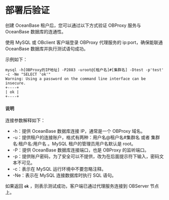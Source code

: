 # 部署后验证

创建 OceanBase 租户后，您可以通过以下方式验证 OBProxy 服务与 OceanBase 数据库的连通性。

使用 MySQL 或 OBclient 客户端登录 OBProxy 代理服务的 ip:port，确保能联通 OceanBase 数据库并执行测试语句成功。

示例如下：

```shell
mysql -h[OBProxy的IP地址] -P2883 -uroot@[租户名]#[集群名] -Dtest -p'test' -c -Ne "SELECT 'ok'"
Warning: Using a password on the command line interface can be insecure.
+----+
| ok |
+----+
```

  <main id="notice" type='explain'>
    <h4>说明</h4>
    <p>连接参数解释如下：</p>
    <ul>
    <li>-h：提供 OceanBase 数据库连接 IP，通常是一个 OBProxy 域名。</li>
    <li>-u：提供租户的连接账户，格式有两种：用户名@租户名#集群名 或者 集群名:租户名:用户名 。MySQL 租户的管理员用户名默认是 root。</li>
    <li>-P：提供 OceanBase 数据库连接端口，也是 OBProxy 的监听端口。</li>
    <li>-p：提供账户密码，为了安全可以不提供，改为在后面提示符下输入，密码文本不可见。</li>
    <li>-c：表示在 MySQL 运行环境中不要忽略注释。</li>
    <li>-Ne：表示在 MySQL 连接数据库时执行 SQL 语句。</li>
    </ul>
  </main>

如果返回 **`ok`** ，则表示测试成功，客户端已通过代理服务连接到 OBServer 节点上。

